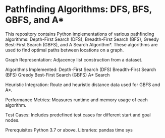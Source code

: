 # Pathfinding Algorithms: DFS, BFS, GBFS, and A*
This repository contains Python implementations of various pathfinding algorithms: Depth-First Search (DFS), Breadth-First Search (BFS), Greedy Best-First Search (GBFS), and A Search Algorithm*. These algorithms are used to find optimal paths between locations on a graph.


Graph Representation:
Adjacency list construction from a dataset.

Algorithms Implemented:
Depth-First Search (DFS)
Breadth-First Search (BFS)
Greedy Best-First Search (GBFS)
A* Search

Heuristic Integration:
Route and heuristic distance data used for GBFS and A*.

Performance Metrics:
Measures runtime and memory usage of each algorithm.

Test Cases:
Includes predefined test cases for different start and goal nodes.

Prerequisites
Python 3.7 or above.
Libraries:
pandas
time
sys
